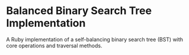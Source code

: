 # Balanced Binary Search Tree Implementation

A Ruby implementation of a self-balancing binary search tree (BST) with core operations and traversal methods.